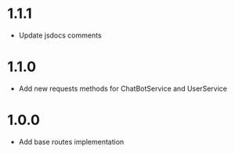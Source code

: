 # 1.1.1
- Update jsdocs comments

# 1.1.0
- Add new requests methods for ChatBotService and UserService

# 1.0.0
- Add base routes implementation
